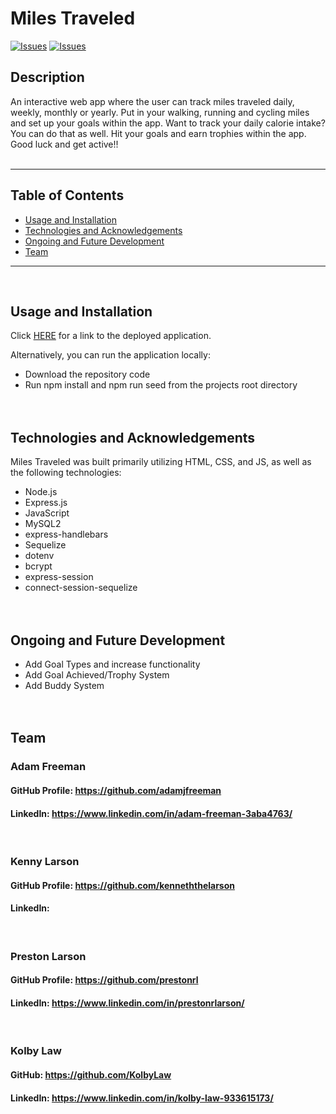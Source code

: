 # Miles Traveled

[![Issues](https://img.shields.io/github/issues/adamjfreeman/project-2-)](https://github.com/adamjfreeman/project-2-/issues) [![Issues](https://img.shields.io/github/contributors/adamjfreeman/project-2-)](https://github.com/adamjfreeman/project-2-/graphs/contributors)

## Description

An interactive web app where the user can track miles traveled daily, weekly, monthly or yearly. Put in your walking, running and cycling miles and set up your goals within the app. Want to track your daily calorie intake? You can do that as well. Hit your goals and earn trophies within the app. Good luck and get active!!
</br></br>

---

## Table of Contents

- [Usage and Installation](#Usage-and-Installation)
- [Technologies and Acknowledgements](#Technologies-and-Acknowledgements)
- [Ongoing and Future Development](#Ongoing-and-Future-Development)
- [Team](#Team)

---

</br>

## Usage and Installation

Click [HERE](https://github.com/adamjfreeman/project-2-) for a link to the deployed application.

Alternatively, you can run the application locally:

- Download the repository code
- Run npm install and npm run seed from the projects root directory
  </br></br></br>

## Technologies and Acknowledgements

Miles Traveled was built primarily utilizing HTML, CSS, and JS, as well as the following technologies:

- Node.js
- Express.js
- JavaScript
- MySQL2
- express-handlebars
- Sequelize
- dotenv
- bcrypt
- express-session
- connect-session-sequelize
  </br></br></br>

## Ongoing and Future Development

- Add Goal Types and increase functionality
- Add Goal Achieved/Trophy System
- Add Buddy System
  </br></br></br>

## Team

### Adam Freeman

#### GitHub Profile: https://github.com/adamjfreeman

#### LinkedIn: https://www.linkedin.com/in/adam-freeman-3aba4763/

<br>

### Kenny Larson

#### GitHub Profile: https://github.com/kenneththelarson

#### LinkedIn:

<br>

### Preston Larson

#### GitHub Profile: https://github.com/prestonrl

#### LinkedIn: https://www.linkedin.com/in/prestonrlarson/

<br>

### Kolby Law

#### GitHub: https://github.com/KolbyLaw

#### LinkedIn: https://www.linkedin.com/in/kolby-law-933615173/
